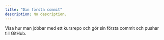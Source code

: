 ```yaml
---
title: "Din första commit" 
description: No description.
---
```


Visa hur man jobbar med ett kursrepo och gör sin första commit och pushar till GitHub.






